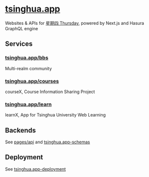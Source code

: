 # [tsinghua.app](https://tsinghua.app/)

Websites & APIs for [星期四 Thursday](https://tsinghua.app/), powered by Next.js and Hasura GraphQL engine

## Services

### [tsinghua.app/bbs](https://tsinghua.app/bbs)

Multi-realm community

### [tsinghua.app/courses](https://tsinghua.app/courses)

courseX, Course Information Sharing Project

### [tsinghua.app/learn](https://tsinghua.app/learn)

learnX, App for Tsinghua University Web Learning

## Backends

See [pages/api](pages/api) and [tsinghua.app-schemas](https://github.com/robertying/tsinghua.app-schemas)

## Deployment

See [tsinghua.app-deployment](https://github.com/robertying/tsinghua.app-deployment)
